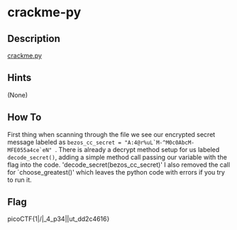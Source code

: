 # crackme-py

## Description

[crackme.py](./crackme.py)

## Hints

(None)

## How To

First thing when scanning through the file we see our encrypted secret message labeled as ```bezos_cc_secret = "A:4@r%uL`M-^M0c0AbcM-MFE055a4ce`eN" ```. There is already a decrypt method setup for us labeled `decode_secret()`, adding a simple method call passing our variable with the flag into the code.
'decode_secret(bezos_cc_secret)'
I also removed the call for `choose_greatest()' which leaves the python code with errors if you try to run it.

## Flag
picoCTF{1|\/|_4_p34|\|ut_dd2c4616}

